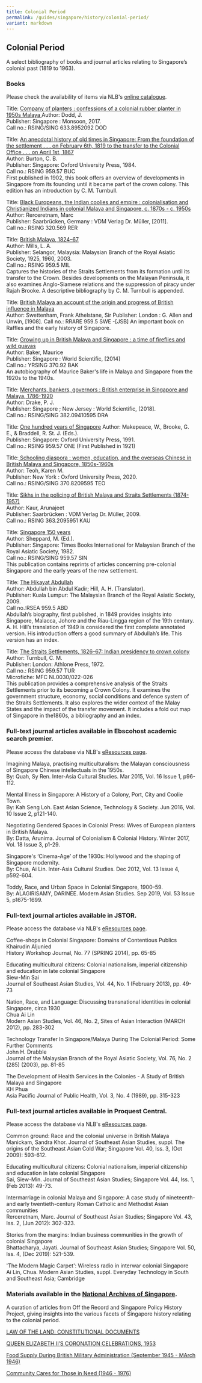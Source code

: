 ```yaml
---
title: Colonial Period
permalink: /guides/singapore/history/colonial-period/
variant: markdown
---
```

## Colonial Period

A select bibliography of books and journal articles relating to Singapore’s colonial past (1819 to 1963).

### **Books**
Please check the availability of items via NLB's [online catalogue](https://catalogue.nlb.gov.sg).

Title: [ Company of planters : confessions of a colonial rubber planter in 1950s Malaya ](https://eservice.nlb.gov.sg/item_holding_s.aspx?bid=202970275)
Author:  Dodd, J.  
Publisher: Singapore : Monsoon, 2017.  
Call no.: RSING/SING 633.8952092 DOD


Title: [An anecdotal history of old times in Singapore: From the foundation of the settlement . . . on February 6th, 1819 to the transfer to the Colonial Office . . . on April 1st, 1867  ](https://eservice.nlb.gov.sg/item_holding_s.aspx?bid=4082239)  
Author:  Burton, C. B.  
Publisher: Singapore: Oxford University Press, 1984.  
Call no.: RSING 959.57 BUC  
First published in 1902, this book offers an overview of developments in Singapore from its founding until it became part of the crown colony. This edition has an introduction by C. M. Turnbull.


Title: [Black Europeans, the Indian coolies and empire : colonialisation and Christianized Indians in colonial Malaya and Singapore, c. 1870s - c. 1950s  ](https://eservice.nlb.gov.sg/item_holding_s.aspx?bid=200145075)  
Author: Rerceretnam, Marc  
Publisher: Saarbrücken, Germany : VDM Verlag Dr. Müller, [2011].  
Call no.: RSING 320.569 RER


Title: [British Malaya, 1824–67](https://eservice.nlb.gov.sg/item_holding_s.aspx?bid=12383101)  
Author: Mills, L. A.  
Publisher: Selangor, Malaysia: Malaysian Branch of the Royal Asiatic Society, 1925, 1960, 2003.  
Call no.: RSING 959.5 MIL  
Captures the histories of the Straits Settlements from its formation until its transfer to the Crown. Besides developments on the Malayan Peninsula, it also examines Anglo-Siamese relations and the suppression of piracy under Rajah Brooke. A descriptive bibliography by C. M. Turnbull is appended.


Title: [British Malaya an account of the origin and progress of British influence in Malaya](https://eservice.nlb.gov.sg/item_holding_s.aspx?bid=202714092)  
Author: Swettenham, Frank Athelstane, Sir 
Publisher: London : G. Allen and Unwin, [1908]. 
Call no.: RRARE 959.5 SWE -[JSB] 
An important book on Raffles and the early history of Singapore.


Title: [Growing up in British Malaya and Singapore : a time of fireflies and wild guavas](https://eservice.nlb.gov.sg/item_holding_s.aspx?bid=200760806)  
Author: Baker, Maurice  
Publisher: Singapore : World Scientific, [2014]  
Call no.: YRSING 370.92 BAK  
An autobiography of Maurice Baker's life in Malaya and Singapore from the 1920s to the 1940s.


Title: [Merchants, bankers, governors : British enterprise in Singapore and Malaya, 1786-1920](https://eservice.nlb.gov.sg/item_holding_s.aspx?bid=202970593)  
Author: Drake, P. J.  
Publisher: Singapore ; New Jersey : World Scientific, [2018].  
Call no.: RSING/SING 382.09410595 DRA


Title: [One hundred years of Singapore](https://eservice.nlb.gov.sg/item_holding_s.aspx?bid=6203718) 
Author: Makepeace, W., Brooke, G. E., &amp; Braddell, R. St. J. (Eds.).  
Publisher: Singapore: Oxford University Press, 1991.  
Call no.: RSING 959.57 ONE (First Published in 1921)


Title:[ Schooling diaspora : women, education, and the overseas Chinese in British Malaya and Singapore, 1850s-1960s](https://eservice.nlb.gov.sg/item_holding_s.aspx?bid=204470682)  
Author: Teoh, Karen M.  
Publisher: New York : Oxford University Press, 2020.  
Call no.: RSING/SING 370.8209595 TEO


Title: [Sikhs in the policing of British Malaya and Straits Settlements (1874-1957) ](https://eservice.nlb.gov.sg/item_holding_s.aspx?bid=13180345)  
Author: Kaur, Arunajeet  
Publisher: Saarbrücken : VDM Verlag Dr. Müller, 2009.  
Call no.: RSING 363.2095951 KAU 



Title: [Singapore 150 years](https://eservice.nlb.gov.sg/item_holding_s.aspx?bid=4080128)  
Author: Sheppard, M. (Ed.).  
Publisher: Singapore: Times Books International for Malaysian Branch of the Royal Asiatic Society, 1982.  
Call no.: RSING/SING 959.57 SIN  
This publication contains reprints of articles concerning pre-colonial Singapore and the early years of the new settlement.


Title: [The Hikayat Abdullah](https://eservice.nlb.gov.sg/item_holding_s.aspx?bid=13606908)  
Author: Abdullah bin Abdul Kadir; Hill, A. H. (Translator).  
Publisher: Kuala Lumpur: The Malaysian Branch of the Royal Asiatic Society, 2009.  
Call no.:RSEA 959.5 ABD  
Abdullah’s biography, first published, in 1849 provides insights into Singapore, Malacca, Johore and the Riau-Lingga region of the 19th century. A. H. Hill’s translation of 1949 is considered the first complete annotated version. His introduction offers a good summary of Abdullah’s life. This version has an index.


Title: [The Straits Settlements, 1826–67: Indian presidency to crown colony](https://eservice.nlb.gov.sg/item_holding_s.aspx?bid=4132712)  
Author: Turnbull, C. M.  
Publisher: London: Athlone Press, 1972.  
Call no.: RSING 959.57 TUR  
Microfiche: MFC NL0030/022-026  
This publication provides a comprehensive analysis of the Straits Settlements prior to its becoming a Crown Colony. It examines the government structure, economy, social conditions and defence system of the Straits Settlements. It also explores the wider context of the Malay States and the impact of the transfer movement. It includes a fold out map of Singapore in the1860s, a bibliography and an index.


### Full-text journal articles available in **Ebscohost academic search premier**.
Please access the database via NLB's [eResources page](https://eresources.nlb.gov.sg/main/Browse?startsWith=E). 

Imagining Malaya, practising multiculturalism: the Malayan consciousness of Singapore Chinese intellectuals in the 1950s.  
By: Quah, Sy Ren. Inter-Asia Cultural Studies. Mar 2015, Vol. 16 Issue 1, p96-112.


Mental Illness in Singapore: A History of a Colony, Port, City and Coolie Town.            
By: Kah Seng Loh. East Asian Science, Technology &amp; Society. Jun 2016, Vol. 10 Issue 2, p121-140.


Negotiating Gendered Spaces in Colonial Press: Wives of European planters in British Malaya.  
By: Datta, Arunima. Journal of Colonialism &amp; Colonial History. Winter 2017, Vol. 18 Issue 3, p1-29.


Singapore's ‘Cinema-Age’ of the 1930s: Hollywood and the shaping of Singapore modernity.  
By: Chua, Ai Lin. Inter-Asia Cultural Studies. Dec 2012, Vol. 13 Issue 4, p592-604.


Toddy, Race, and Urban Space in Colonial Singapore, 1900–59.  
By: ALAGIRISAMY, DARINEE. Modern Asian Studies. Sep 2019, Vol. 53 Issue 5, p1675-1699.

### Full-text journal articles available in **JSTOR**.
Please access the database via NLB's [eResources page](https://eresources.nlb.gov.sg/main/Browse?startsWith=J).

Coffee-shops in Colonial Singapore: Domains of Contentious Publics  
Khairudin Aljunied  
History Workshop Journal, No. 77 (SPRING 2014), pp. 65-85


Educating multicultural citizens: Colonial nationalism, imperial citizenship and education in late colonial Singapore  
Siew-Min Sai  
Journal of Southeast Asian Studies, Vol. 44, No. 1 (February 2013), pp. 49-73


Nation, Race, and Language: Discussing transnational identities in colonial Singapore, circa 1930  
Chua Ai Lin  
Modern Asian Studies, Vol. 46, No. 2, Sites of Asian Interaction (MARCH 2012), pp. 283-302


Technology Transfer In Singapore/Malaya During The Colonial Period: Some Further Comments  
John H. Drabble  
Journal of the Malaysian Branch of the Royal Asiatic Society, Vol. 76, No. 2 (285) (2003), pp. 81-85


The Development of Health Services in the Colonies - A Study of British Malaya and Singapore  
KH Phua  
Asia Pacific Journal of Public Health, Vol. 3, No. 4 (1989), pp. 315-323


### Full-text journal articles available in **Proquest Central**.
Please access the database via NLB's [eResources page](https://eresources.nlb.gov.sg/main/Browse?startsWith=P).

Common ground: Race and the colonial universe in British Malaya  
Manickam, Sandra Khor. Journal of Southeast Asian Studies, suppl. The origins of the Southeast Asian Cold War; Singapore Vol. 40, Iss. 3,  (Oct 2009): 593-612.


Educating multicultural citizens: Colonial nationalism, imperial citizenship and education in late colonial Singapore  
Sai, Siew-Min. Journal of Southeast Asian Studies; Singapore Vol. 44, Iss. 1,  (Feb 2013): 49-73.


Intermarriage in colonial Malaya and Singapore: A case study of nineteenth- and early twentieth-century Roman Catholic and Methodist Asian communities    
Rerceretnam, Marc. Journal of Southeast Asian Studies; Singapore Vol. 43, Iss. 2,  (Jun 2012): 302-323.

Stories from the margins: Indian business communities in the growth of colonial Singapore  
Bhattacharya, Jayati. Journal of Southeast Asian Studies; Singapore Vol. 50, Iss. 4,  (Dec 2019): 521-539.


'The Modern Magic Carpet': Wireless radio in interwar colonial Singapore  
Ai Lin, Chua. Modern Asian Studies, suppl. Everyday Technology in South and Southeast Asia; Cambridge 

### Materials available in the [National Archives of Singapore](https://www.nas.gov.sg/archivesonline/).


A curation of articles from Off the Record and Singapore Policy History Project, giving insights into the various facets of Singapore history relating to the colonial period.

[LAW OF THE LAND: CONSTITUTIONAL DOCUMENTS](https://corporate.nas.gov.sg/media/collections-and-research/lawoftheland)


[QUEEN ELIZABETH II’S CORONATION CELEBRATIONS, 1953](https://corporate.nas.gov.sg/media/collections-and-research/queenelizabethcoronation)


[Food Supply During British Military Administration (September 1945 - MArch 1946)](https://www.nas.gov.sg/archivesonline/sphpcard18?catId=0)


[Community Cares for Those in Need (1946 - 1976)](https://www.nas.gov.sg/archivesonline/sphpcard13?catId=0)